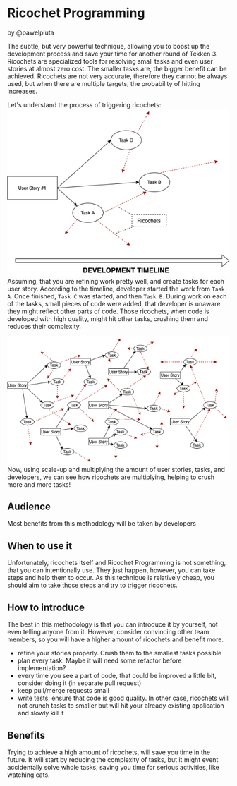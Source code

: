 # Ricochet Programming

by @pawelpluta

The subtle, but very powerful technique, allowing you to boost up the development process and save your time for another round of Tekken 3.
Ricochets are specialized tools for resolving small tasks and even user stories at almost zero cost. The smaller tasks are,
the bigger benefit can be achieved. Ricochets are not very accurate, therefore they cannot be always 
used, but when there are multiple targets, the probability of hitting increases.

Let's understand the process of triggering ricochets:
![Ricochet Programming overview](images/1-ricochet-overview.png)
Assuming, that you are refining work pretty well, and create tasks for each user story. According to the timeline, developer 
started the work from `Task A`. Once finished, `Task C` was started, and then `Task B`. During work on each of the tasks, 
small pieces of code were added, that developer is unaware they might reflect other parts of code. Those ricochets, when
code is developed with high quality, might hit other tasks, crushing them and reduces their complexity.

![Scaled Ricochet Programming](images/2-scaled-richocet.png)
Now, using scale-up and multiplying the amount of user stories, tasks, and developers, we can see how ricochets are multiplying,
helping to crush more and more tasks!

## Audience

Most benefits from this methodology will be taken by developers

## When to use it

Unfortunately, ricochets itself and Ricochet Programming is not something, that you can intentionally use. 
They just happen, however, you can take steps and help them to occur. As this technique is relatively cheap, you should 
aim to take those steps and try to trigger ricochets.

## How to introduce

The best in this methodology is that you can introduce it by yourself, not even telling anyone from it. However, consider
convincing other team members, so you will have a higher amount of ricochets and benefit more.

* refine your stories properly. Crush them to the smallest tasks possible
* plan every task. Maybe it will need some refactor before implementation?
* every time you see a part of code, that could be improved a little bit, consider doing it (in separate pull request)
* keep pull/merge requests small
* write tests, ensure that code is good quality. In other case, ricochets will not crunch tasks to smaller but will hit your already existing application and slowly kill it

## Benefits

Trying to achieve a high amount of ricochets, will save you time in the future. It will start by reducing the complexity of 
tasks, but it might event accidentally solve whole tasks, saving you time for serious activities, like watching cats.
